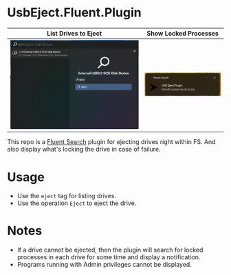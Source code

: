 # UsbEject.Fluent.Plugin

List Drives to Eject           |  Show Locked Processes
:-------------------------:|:-------------------------:
![Drive Listing](/Images/Image1.png)  |  ![Error Notification](/Images/Image2.png)

This repo is a [Fluent Search](https://fluentsearch.net) plugin for ejecting drives right within FS. And also display what's locking the drive in case of failure.

# Usage

- Use the `eject` tag for listing drives.
- Use the operation `Eject` to eject the drive.

# Notes

- If a drive cannot be ejected, then the plugin will search for locked processes in each drive for some time and display a notification.
- Programs running with Admin privileges cannot be displayed.
